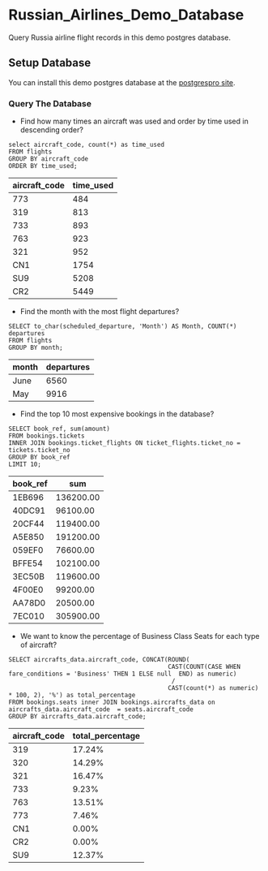 # Russian_Airlines_Demo_Database
Query Russia airline flight records in this demo postgres database.

## Setup Database
You can install this demo postgres database at the [postgrespro site](https://postgrespro.com/docs/postgrespro/9.6/demodb-bookings).

### Query The Database
* Find how many times an aircraft was used and order by time used in descending order?
```
select aircraft_code, count(*) as time_used
FROM flights 
GROUP BY aircraft_code
ORDER BY time_used;
```
aircraft_code | time_used
------------ | -------------
773	| 484
319	| 813
733	| 893
763	| 923
321	| 952
CN1	| 1754
SU9	| 5208
CR2	| 5449

* Find the month with the most flight departures?
```
SELECT to_char(scheduled_departure, 'Month') AS Month, COUNT(*) departures
FROM flights
GROUP BY month;
```
month | departures
------------ | -------------
June  |    	6560
May   |   	9916

* Find the top 10 most expensive bookings in the database?
```
SELECT book_ref, sum(amount)
FROM bookings.tickets
INNER JOIN bookings.ticket_flights ON ticket_flights.ticket_no = tickets.ticket_no
GROUP BY book_ref
LIMIT 10;
```
book_ref | sum
------------ | -------------
1EB696 |	136200.00
40DC91 |	96100.00
20CF44 |	119400.00
A5E850 |	191200.00
059EF0 |	76600.00
BFFE54 |	102100.00
3EC50B |	119600.00
4F00E0 |	99200.00
AA78D0 |	20500.00
7EC010 |	305900.00

* We want to know the percentage of Business Class Seats for each type of aircraft?
```
SELECT aircrafts_data.aircraft_code, CONCAT(ROUND(
                                            CAST(COUNT(CASE WHEN fare_conditions = 'Business' THEN 1 ELSE null  END) as numeric)
                                             / 
                                            CAST(count(*) as numeric) * 100, 2), '%') as total_percentage
FROM bookings.seats inner JOIN bookings.aircrafts_data on aircrafts_data.aircraft_code  = seats.aircraft_code
GROUP BY aircrafts_data.aircraft_code;
```
aircraft_code | total_percentage
------------ | -------------
319	| 17.24%
320	| 14.29%
321	| 16.47%
733	| 9.23%
763	| 13.51%
773	| 7.46%
CN1	| 0.00%
CR2	| 0.00%
SU9	| 12.37%




